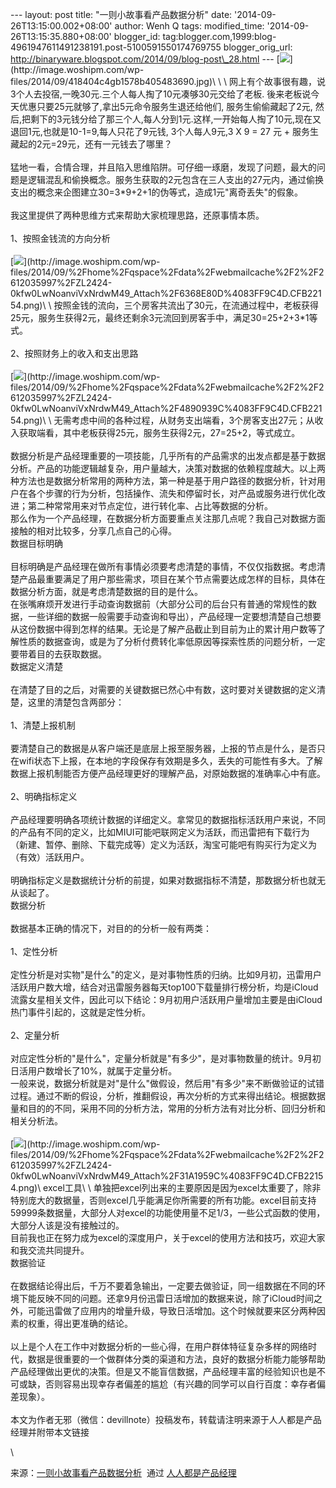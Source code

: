 --- layout: post title: "一则小故事看产品数据分析" date:
'2014-09-26T13:15:00.002+08:00' author: Wenh Q tags: modified\_time:
'2014-09-26T13:15:35.880+08:00' blogger\_id:
tag:blogger.com,1999:blog-4961947611491238191.post-5100591550174769755
blogger\_orig\_url:
http://binaryware.blogspot.com/2014/09/blog-post\_28.html ---
[![](https://images-blogger-opensocial.googleusercontent.com/gadgets/proxy?url=http%3A%2F%2Fimage.woshipm.com%2Fwp-files%2F2014%2F09%2F418404c4gb1578b405483690.jpg&container=blogger&gadget=a&rewriteMime=image%2F*)](http://image.woshipm.com/wp-files/2014/09/418404c4gb1578b405483690.jpg)\
\
\
网上有个故事很有趣，说3个人去投宿,一晚30元.三个人每人掏了10元凑够30元交给了老板.
後来老板说今天优惠只要25元就够了,拿出5元命令服务生退还给他们,
服务生偷偷藏起了2元,
然后,把剩下的3元钱分给了那三个人,每人分到1元.这样,一开始每人掏了10元,现在又退回1元,也就是10-1=9,每人只花了9元钱,
3个人每人9元,3 X 9 = 27 元 + 服务生藏起的2元=29元，还有一元钱去了哪里？\
\
猛地一看，合情合理，并且陷入思维陷阱。可仔细一琢磨，发现了问题，最大的问题是逻辑混乱和偷换概念。服务生获取的2元包含在三人支出的27元内，通过偷换支出的概念来企图建立30=3\*9+2+1的伪等式，造成1元"离奇丢失"的假象。\
\
我这里提供了两种思维方式来帮助大家梳理思路，还原事情本质。\
\
1、按照金钱流的方向分析\
\
[![](https://images-blogger-opensocial.googleusercontent.com/gadgets/proxy?url=http%3A%2F%2Fimage.woshipm.com%2Fwp-files%2F2014%2F09%2F%252Fhome%252Fqspace%252Fdata%252Fwebmailcache%252F2%252F2612035997%252FZL2424-0kfw0LwNoanviVxNrdwM49_Attach%252F6368E80D%254083FF9C4D.CFB22154.png&container=blogger&gadget=a&rewriteMime=image%2F*)](http://image.woshipm.com/wp-files/2014/09/%2Fhome%2Fqspace%2Fdata%2Fwebmailcache%2F2%2F2612035997%2FZL2424-0kfw0LwNoanviVxNrdwM49_Attach%2F6368E80D%4083FF9C4D.CFB22154.png)\
\
按照金钱的流向，三个房客共流出了30元，在流通过程中，老板获得25元，服务生获得2元，最终还剩余3元流回到房客手中，满足30=25+2+3\*1等式。\
\
2、按照财务上的收入和支出思路\
\
[![](https://images-blogger-opensocial.googleusercontent.com/gadgets/proxy?url=http%3A%2F%2Fimage.woshipm.com%2Fwp-files%2F2014%2F09%2F%252Fhome%252Fqspace%252Fdata%252Fwebmailcache%252F2%252F2612035997%252FZL2424-0kfw0LwNoanviVxNrdwM49_Attach%252F4890939C%254083FF9C4D.CFB22154.png&container=blogger&gadget=a&rewriteMime=image%2F*)](http://image.woshipm.com/wp-files/2014/09/%2Fhome%2Fqspace%2Fdata%2Fwebmailcache%2F2%2F2612035997%2FZL2424-0kfw0LwNoanviVxNrdwM49_Attach%2F4890939C%4083FF9C4D.CFB22154.png)\
\
无需考虑中间的各种过程，从财务支出端看，3个房客支出27元；从收入获取端看，其中老板获得25元，服务生获得2元，27=25+2，等式成立。\
\
数据分析是产品经理重要的一项技能，几乎所有的产品需求的出发点都是基于数据分析。产品的功能逻辑越复杂，用户量越大，决策对数据的依赖程度越大。以上两种方法也是数据分析常用的两种方法，第一种是基于用户路径的数据分析，针对用户在各个步骤的行为分析，包括操作、流失和停留时长，对产品或服务进行优化改进；第二种常常用来对节点定位，进行转化率、占比等数据的分析。\
那么作为一个产品经理，在数据分析方面要重点关注那几点呢？我自己对数据方面接触的相对比较多，分享几点自己的心得。\
数据目标明确\
\
目标明确是产品经理在做所有事情必须要考虑清楚的事情，不仅仅指数据。考虑清楚产品最重要满足了用户那些需求，项目在某个节点需要达成怎样的目标，具体在数据分析方面，就是考虑清楚数据的目的是什么。\
在张嘴麻烦开发进行手动查询数据前（大部分公司的后台只有普通的常规性的数据，一些详细的数据一般需要手动查询和导出），产品经理一定要想清楚自己想要从这份数据中得到怎样的结果。无论是了解产品截止到目前为止的累计用户数等了解性质的数据查询，或是为了分析付费转化率低原因等探索性质的问题分析，一定要带着目的去获取数据。\
数据定义清楚\
\
在清楚了目的之后，对需要的关键数据已然心中有数，这时要对关键数据的定义清楚，这里的清楚包含两部分：\
\
1、清楚上报机制\
\
要清楚自己的数据是从客户端还是底层上报至服务器，上报的节点是什么，是否只在wifi状态下上报，在本地的字段保存有效期是多久，丢失的可能性有多大。了解数据上报机制能否方便产品经理更好的理解产品，对原始数据的准确率心中有底。\
\
2、明确指标定义\
\
产品经理要明确各项统计数据的详细定义。拿常见的数据指标活跃用户来说，不同的产品有不同的定义，比如MIUI可能吧联网定义为活跃，而迅雷把有下载行为（新建、暂停、删除、下载完成等）定义为活跃，淘宝可能吧有购买行为定义为（有效）活跃用户。\
\
明确指标定义是数据统计分析的前提，如果对数据指标不清楚，那数据分析也就无从谈起了。\
数据分析\
\
数据基本正确的情况下，对目的的分析一般有两类：\
\
1、定性分析\
\
定性分析是对实物"是什么"的定义，是对事物性质的归纳。比如9月初，迅雷用户活跃用户数大增，结合对迅雷服务器每天top100下载量排行榜分析，均是iCloud流露女星相关文件，因此可以下结论：9月初用户活跃用户量增加主要是由iCloud热门事件引起的，这就是定性分析。\
\
2、定量分析\
\
对应定性分析的"是什么"，定量分析就是"有多少"，是对事物数量的统计。9月初日活用户数增长了10%，就属于定量分析。\
一般来说，数据分析就是对"是什么"做假设，然后用"有多少"来不断做验证的试错过程。通过不断的假设，分析，推翻假设，再次分析的方式来得出结论。根据数据量和目的的不同，采用不同的分析方法，常用的分析方法有对比分析、回归分析和相关分析法。\
\
[![](https://images-blogger-opensocial.googleusercontent.com/gadgets/proxy?url=http%3A%2F%2Fimage.woshipm.com%2Fwp-files%2F2014%2F09%2F%252Fhome%252Fqspace%252Fdata%252Fwebmailcache%252F2%252F2612035997%252FZL2424-0kfw0LwNoanviVxNrdwM49_Attach%252F31A1959C%254083FF9C4D.CFB22154.png&container=blogger&gadget=a&rewriteMime=image%2F*)](http://image.woshipm.com/wp-files/2014/09/%2Fhome%2Fqspace%2Fdata%2Fwebmailcache%2F2%2F2612035997%2FZL2424-0kfw0LwNoanviVxNrdwM49_Attach%2F31A1959C%4083FF9C4D.CFB22154.png)\
excel工具\
\
单独把excel列出来的主要原因是因为excel太重要了，除非特别庞大的数据量，否则excel几乎能满足你所需要的所有功能。excel目前支持59999条数据量，大部分人对excel的功能使用量不足1/3，一些公式函数的使用，大部分人该是没有接触过的。\
目前我也正在努力成为excel的深度用户，关于excel的使用方法和技巧，欢迎大家和我交流共同提升。\
数据验证\
\
在数据结论得出后，千万不要着急输出，一定要去做验证，同一组数据在不同的环境下能反映不同的问题。还拿9月份迅雷日活增加的数据来说，除了iCloud时间之外，可能迅雷做了应用内的增量升级，导致日活增加。这个时候就要来区分两种因素的权重，得出更准确的结论。\
\
以上是个人在工作中对数据分析的一些心得，在用户群体特征复杂多样的网络时代，数据是很重要的一个做群体分类的渠道和方法，良好的数据分析能力能够帮助产品经理做出更优的决策。但是又不能盲信数据，产品经理丰富的经验知识也是不可或缺，否则容易出现幸存者偏差的尴尬（有兴趣的同学可以自行百度：幸存者偏差现象）。\
\
本文为作者无邪（微信：devillnote）投稿发布，转载请注明来源于人人都是产品经理并附带本文链接
<div>

\

</div>

<div>

来源：[一则小故事看产品数据分析](http://www.woshipm.com/operate/108397.html)  通过 [人人都是产品经理](http://www.woshipm.com/)

</div>
